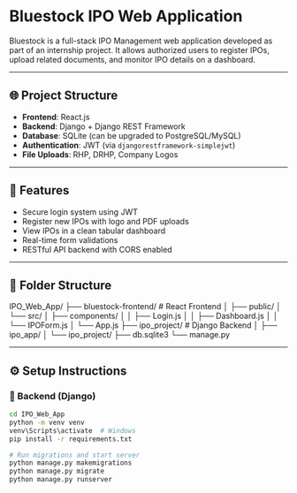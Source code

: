 # Bluestock IPO Web Application

Bluestock is a full-stack IPO Management web application developed as part of an internship project. It allows authorized users to register IPOs, upload related documents, and monitor IPO details on a dashboard.

---

## 🌐 Project Structure

- **Frontend**: React.js  
- **Backend**: Django + Django REST Framework  
- **Database**: SQLite (can be upgraded to PostgreSQL/MySQL)  
- **Authentication**: JWT (via `djangorestframework-simplejwt`)  
- **File Uploads**: RHP, DRHP, Company Logos

---

## 🚀 Features

- Secure login system using JWT
- Register new IPOs with logo and PDF uploads
- View IPOs in a clean tabular dashboard
- Real-time form validations
- RESTful API backend with CORS enabled

---

## 📁 Folder Structure

IPO_Web_App/
├── bluestock-frontend/ # React Frontend
│ ├── public/
│ └── src/
│ ├── components/
│ │ ├── Login.js
│ │ ├── Dashboard.js
│ │ └── IPOForm.js
│ └── App.js
├── ipo_project/ # Django Backend
│ ├── ipo_app/
│ └── ipo_project/
├── db.sqlite3
└── manage.py

---

## ⚙️ Setup Instructions

### 🔹 Backend (Django)

```bash
cd IPO_Web_App
python -m venv venv
venv\Scripts\activate  # Windows
pip install -r requirements.txt

# Run migrations and start server
python manage.py makemigrations
python manage.py migrate
python manage.py runserver
